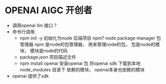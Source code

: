 # OPENAI AIGC 开创者

- 调用openai llm 接口？
- 命令行调用
    - npm init -y 初始化为node 后端项目
       npm? node package manager 包管理器
       npm 是node的包管理器， 用来管理node的包， 包是node的模块， 模块是node的代码
    - package.json 项目描述文件
    - npm install openai 安装openai 包
        将openai sdk 下载到本地 node_modules 目录下
        依赖的模块， openai本身也依赖的模块
- openai 提供了sdk